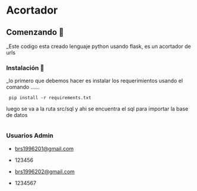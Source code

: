 # Acortador

## Comenzando 🚀
 _Este codigo esta creado lenguaje python usando flask, es un acortador de urls 
### Instalación 🔧
_lo primero que debemos hacer es instalar los requerimientos usando el comando ......
```
 pip install -r requirements.txt
```

luego se va a la ruta src/sql 
y ahi se encuentra el sql para importar la base de datos
```

```
### Usuarios Admin

* brs1996201@gmail.com
* 123456

* brs1996202@gmail.com
* 1234567



